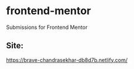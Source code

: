 # frontend-mentor
Submissions for Frontend Mentor
## Site:
https://brave-chandrasekhar-db8d7b.netlify.com/
